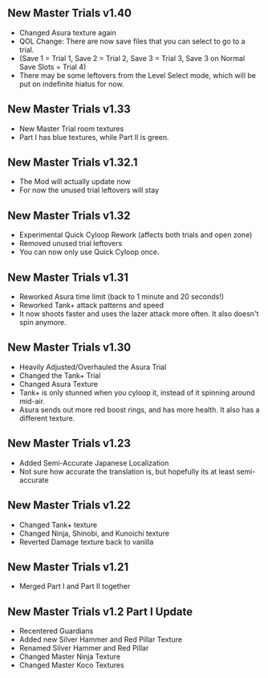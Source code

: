 ## New Master Trials v1.40
- Changed Asura texture again
- QOL Change: There are now save files that you can select to go to a trial.
- (Save 1 = Trial 1, Save 2 = Trial 2, Save 3 = Trial 3, Save 3 on Normal Save Slots = Trial 4)
- There may be some leftovers from the Level Select mode, which will be put on indefinite hiatus for now.

## New Master Trials v1.33
- New Master Trial room textures
- Part I has blue textures, while Part II is green.

## New Master Trials v1.32.1
- The Mod will actually update now 
- For now the unused trial leftovers will stay

## New Master Trials v1.32
- Experimental Quick Cyloop Rework (affects both trials and open zone)
- Removed unused trial leftovers
- You can now only use Quick Cyloop once.

## New Master Trials v1.31
- Reworked Asura time limit (back to 1 minute and 20 seconds!)
- Reworked Tank+ attack patterns and speed
- It now shoots faster and uses the lazer attack more often. It also doesn't spin anymore.

## New Master Trials v1.30
- Heavily Adjusted/Overhauled the Asura Trial
- Changed the Tank+ Trial
- Changed Asura Texture
- Tank+ is only stunned when you cyloop it, instead of it spinning around mid-air.
- Asura sends out more red boost rings, and has more health. It also has a different texture.

## New Master Trials v1.23
- Added Semi-Accurate Japanese Localization
- Not sure how accurate the translation is, but hopefully its at least semi-accurate

## New Master Trials v1.22
- Changed Tank+ texture
- Changed Ninja, Shinobi, and Kunoichi texture
- Reverted Damage texture back to vanilla

## New Master Trials v1.21
- Merged Part I and Part II together


## New Master Trials v1.2 Part I Update
- Recentered Guardians
- Added new Silver Hammer and Red Pillar Texture
- Renamed Silver Hammer and Red Pillar
- Changed Master Ninja Texture
- Changed Master Koco Textures
